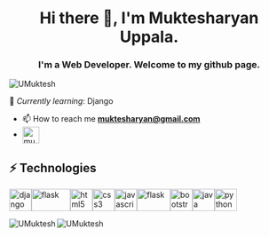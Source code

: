 <h1 align="center">Hi there 👋, I'm Muktesharyan Uppala.</h1>
<h3 align="center"> I'm a Web Developer. Welcome to my github page.</h3>

<p align="left"> <img src="https://komarev.com/ghpvc/?username=UMuktesh" alt="UMuktesh" /> </p>

🌱 *Currently learning*: Django

- 📫 How to reach me [**muktesharyan@gmail.com**](mailto:muktesharyan@gmail.com)
- <a href="https://www.linkedin.com/in/muktesharyan-uppala-b763841b0/" target="blank"><img align="center" src="https://cdn.jsdelivr.net/npm/simple-icons@3.0.1/icons/linkedin.svg" alt="muktesharyan-uppala-b763841b0" height="30" width="30" /></a></a>

<h2> ⚡ Technologies</h2>

<p align="left"><img src="https://devicons.github.io/devicon/devicon.git/icons/django/django-original.svg" alt="django" width="40" height="40"/><img src="https://www.vectorlogo.zone/logos/pocoo_flask/pocoo_flask-ar21.svg" alt="flask" width="70" height="40"/><img src="https://devicons.github.io/devicon/devicon.git/icons/html5/html5-original-wordmark.svg" alt="html5" width="40" height="40"/><img src="https://devicons.github.io/devicon/devicon.git/icons/css3/css3-original-wordmark.svg" alt="css3" width="40" height="40"/><img src="https://devicons.github.io/devicon/devicon.git/icons/javascript/javascript-original.svg" alt="javascript" width="40" height="40"/><img src="https://www.vectorlogo.zone/logos/sass-lang/sass-lang-ar21.svg" alt="flask" width="60" height="40"/><img src="https://devicons.github.io/devicon/devicon.git/icons/bootstrap/bootstrap-plain.svg" alt="bootstrap" width="40" height="40"/><img src="https://devicons.github.io/devicon/devicon.git/icons/java/java-original-wordmark.svg" alt="java" width="40" height="40"/><img src="https://devicons.github.io/devicon/devicon.git/icons/python/python-original.svg" alt="python" width="40" height="40"/></p>

<div><img align="left" src="https://github-readme-stats.vercel.app/api/top-langs/?username=UMuktesh&layout=compact" alt="UMuktesh" /></div>

<div>&nbsp;<img align="left" src="https://github-readme-stats.vercel.app/api?username=UMuktesh&show_icons=true&hide=stars" alt="UMuktesh" /></div>

